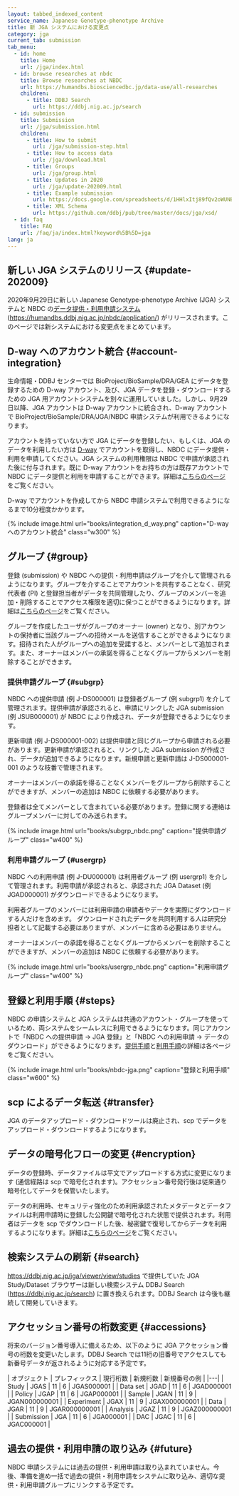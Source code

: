 ```yaml
---
layout: tabbed_indexed_content
service_name: Japanese Genotype-phenotype Archive
title: 新 JGA システムにおける変更点
category: jga
current_tab: submission
tab_menu:
  - id: home
    title: Home
    url: /jga/index.html
  - id: browse researches at nbdc
    title: Browse researches at NBDC
    url: https://humandbs.biosciencedbc.jp/data-use/all-researches
    children:
      - title: DDBJ Search
        url: https://ddbj.nig.ac.jp/search
  - id: submission
    title: Submission
    url: /jga/submission.html
    children:
      - title: How to submit
        url: /jga/submission-step.html
      - title: How to access data
        url: /jga/download.html
      - title: Groups
        url: /jga/group.html
      - title: Updates in 2020
        url: /jga/update-202009.html
      - title: Example submission
        url: https://docs.google.com/spreadsheets/d/1HHlxItj89fQv2oWUNBIHZ4VVGwbcC09WGD5tEiXAQZ4/edit#gid=744299318
      - title: XML Schema
        url: https://github.com/ddbj/pub/tree/master/docs/jga/xsd/
  - id: faq
    title: FAQ
    url: /faq/ja/index.html?keyword%5B%5D=jga
lang: ja
---
```


## 新しい JGA システムのリリース {#update-202009}

2020年9月29日に新しい Japanese Genotype-phenotype Archive (JGA)
システムと NBDC
の[データ提供・利用申請システム](https://humandbs.ddbj.nig.ac.jp/nbdc/application/)
(<https://humandbs.ddbj.nig.ac.jp/nbdc/application/>)
がリリースされます。このページでは新システムにおける変更点をまとめています。

## D-way へのアカウント統合 {#account-integration}

生命情報・DDBJ センターでは BioProject/BioSample/DRA/GEA
にデータを登録するための D-way アカウント、及び、JGA
データを登録・ダウンロードするための JGA
用アカウントシステムを別々に運用していました。しかし、9月29日以降、JGA
アカウントは D-way アカウントに統合され、D-way アカウントで
BioProject/BioSample/DRA/JGA/NBDC
申請システムが利用できるようになります。

アカウントを持っていない方で JGA にデータを登録したい、もしくは、JGA
のデータを利用したい方は [D-way](https://ddbj.nig.ac.jp/D-way/)
でアカウントを取得し、NBDC にデータ提供・利用を申請してください。JGA
システムの利用権限は NBDC で申請が承認された後に付与されます。既に D-way
アカウントをお持ちの方は既存アカウントで NBDC
にデータ提供と利用を申請することができます。詳細は[こちらのページ](/account-integration.html)をご覧ください。


<div class="attention" markdown="1">

D-way でアカウントを作成してから NBDC 申請システムで利用できるようになるまで10分程度かかります。

</div>


{% include image.html url="books/integration_d_way.png" caption="D-way へのアカウント統合" class="w300" %}


## グループ {#group}

登録 (submission) や NBDC
への提供・利用申請はグループを介して管理されるようになります。グループを介することでアカウントを共有することなく、研究代表者
(PI)
と登録担当者がデータを共同管理したり、グループのメンバーを追加・削除することでアクセス権限を適切に保つことができるようになります。詳細は[こちらのページ](/group.html)をご覧ください。

グループを作成したユーザがグループのオーナー (owner)
となり、別アカウントの保持者に当該グループへの招待メールを送信することができるようになります。招待された人がグループへの追加を受諾すると、メンバーとして追加されます。また、オーナーはメンバーの承諾を得ることなくグループからメンバーを削除することができます。

### 提供申請グループ {#subgrp}

NBDC への提供申請 (例 J-DS000001) は登録者グループ (例 subgrp1)
を介して管理されます。提供申請が承認されると、申請にリンクした JGA
submission (例 JSUB000001) が NBDC
により作成され、データが登録できるようになります。

更新申請 (例 J-DS000001-002)
は提供申請と同じグループから申請される必要があります。更新申請が承認されると、リンクした
JGA submission
が作成され、データが追加できるようになります。新規申請と更新申請は
J-DS000001-001 のような枝番で管理されます。

オーナーはメンバーの承諾を得ることなくメンバーをグループから削除することができますが、メンバーの追加は
NBDC に依頼する必要があります。

登録者は全てメンバーとして含まれている必要があります。登録に関する連絡はグループメンバーに対してのみ送られます。


{% include image.html url="books/subgrp_nbdc.png" caption="提供申請グループ" class="w400" %}


### 利用申請グループ {#usergrp}

NBDC への利用申請 (例 J-DU000001) は利用者グループ (例 usergrp1)
を介して管理されます。利用申請が承認されると、承認された JGA Dataset (例
JGAD000001) がダウンロードできるようになります。

利用者グループのメンバーには利用申請の申請者やデータを実際にダウンロードする人だけを含めます。
ダウンロードされたデータを共同利用する人は研究分担者として記載する必要はありますが、メンバーに含める必要はありません。

オーナーはメンバーの承諾を得ることなくグループからメンバーを削除することができますが、メンバーの追加は
NBDC に依頼する必要があります。


{% include image.html url="books/usergrp_nbdc.png" caption="利用申請グループ" class="w400" %}


## 登録と利用手順 {#steps}

NBDC の申請システムと JGA
システムは共通のアカウント・グループを使っているため、両システムをシームレスに利用できるようになります。同じアカウントで「NBDC
への提供申請 → JGA 登録」と「NBDC への利用申請 →
データのダウンロード」ができるようになります。[提供手順](/jga/submission-step.html)と[利用手順](/jga/download.html)の詳細は各ページをご覧ください。


{% include image.html url="books/nbdc-jga.png" caption="登録と利用手順" class="w600" %}


## scp によるデータ転送 {#transfer}

JGA のデータアップロード・ダウンロードツールは廃止され、scp
でデータをアップロード・ダウンロードするようになります。


## データの暗号化フローの変更 {#encryption}

データの登録時、データファイルは平文でアップロードする方式に変更になります
(通信経路は scp
で暗号化されます)。アクセッション番号発行後は従来通り暗号化してデータを保管いたします。

データの利用時、セキュリティ強化のため利用承認されたメタデータとデータファイルは利用申請時に登録した公開鍵で暗号化された状態で提供されます。利用者はデータを
scp
でダウンロードした後、秘密鍵で復号してからデータを利用するようになります。詳細は[こちらのページ](/jga/download.html#public-key-for-dataset-encryption)をご覧ください。

## 検索システムの刷新 {#search}

https://ddbj.nig.ac.jp/jga/viewer/view/studies で提供していた JGA
Study/Dataset ブラウザーは新しい検索システム DDBJ Search
(<https://ddbj.nig.ac.jp/search>) に置き換えられます。DDBJ Search
は今後も継続して開発していきます。

## アクセッション番号の桁数変更 {#accessions}

将来のバージョン番号導入に備えるため、以下のように JGA
アクセッション番号の桁数を変更いたします。DDBJ Search
では11桁の旧番号でアクセスしても新番号データが返されるように対応する予定です。


| オブジェクト | プレフィックス | 現行桁数 | 新規桁数 | 新規番号の例  |
|---|
| Study        | JGAS           | 11       | 6        | JGAS000001    |
| Data set     | JGAD           | 11       | 6        | JGAD000001    |
| Policy       | JGAP           | 11       | 6        | JGAP000001    |
| Sample       | JGAN           | 11       | 9        | JGAN000000001 |
| Experiment   | JGAX           | 11       | 9        | JGAX000000001 |
| Data         | JGAR           | 11       | 9        | JGAR000000001 |
| Analysis     | JGAZ           | 11       | 9        | JGAZ000000001 |
| Submission   | JGA            | 11       | 6        | JGA000001     |
| DAC          | JGAC           | 11       | 6        | JGAC000001    |


## 過去の提供・利用申請の取り込み {#future}

NBDC
申請システムには過去の提供・利用申請は取り込まれていません。今後、準備を進め一括で過去の提供・利用申請をシステムに取り込み、適切な提供・利用申請グループにリンクする予定です。

